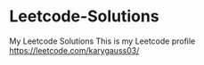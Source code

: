 # Leetcode-Solutions
My Leetcode Solutions
This is my Leetcode profile https://leetcode.com/karygauss03/
